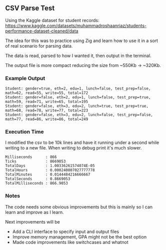 ## CSV Parse Test
Using the Kaggle dataset for student records: https://www.kaggle.com/datasets/muhammadroshaanriaz/students-performance-dataset-cleaned/data

The idea for this was to practice using Zig and learn how to use it in a sort of real scenario for parsing data.

The data is read, parsed to how I wanted it, then output in the terminal. 

The output file is more compact reducing the size from ~550Kb -> ~320Kb. 

### Example Output
```
Student: gender=true, eth=2, edu=1, lunch=false, test_prep=false, math=62, read=55, write=55, total=172
Student: gender=false, eth=2, edu=1, lunch=false, test_prep=true, math=59, read=71, write=65, total=195
Student: gender=false, eth=3, edu=2, lunch=true, test_prep=true, math=68, read=78, write=77, total=223
Student: gender=false, eth=3, edu=2, lunch=false, test_prep=false, math=77, read=86, write=86, total=249
```

### Execution Time
I modified the csv to be 10k lines and have it running under a second while writing to a new file. When writing to debug print it's much slower.

```
Milliseconds      : 866
Ticks             : 8669053
TotalDays         : 1.00336261574074E-05
TotalHours        : 0.000240807027777778
TotalMinutes      : 0.0144484216666667
TotalSeconds      : 0.8669053
TotalMilliseconds : 866.9053
```

### Notes
The code needs some obvious improvements but this is mainly so I can learn and improve as I learn.

Next improvements will be
- Add a CLI interface to specify input and output files
- Improve memory management, GPA might not be the best option
- Made code improvements like switchcases and whatnot